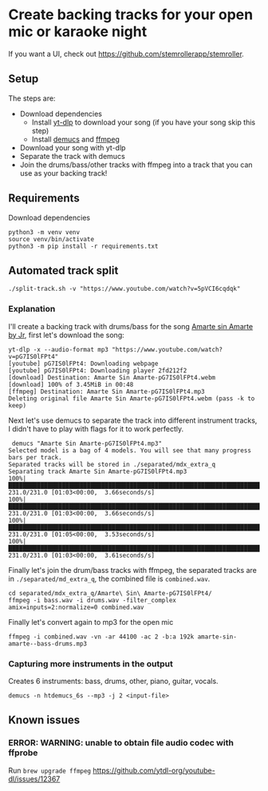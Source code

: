 # Create backing tracks for your open mic or karaoke night

If you want a UI, check out https://github.com/stemrollerapp/stemroller.

## Setup

The steps are:

- Download dependencies
  - Install [yt-dlp](https://github.com/yt-dlp/yt-dlp) to download your song (if you have your song skip this step)
  - Install [demucs](https://github.com/facebookresearch/demucs/) and [ffmpeg](https://ffmpeg.org/)
- Download your song with yt-dlp
- Separate the track with demucs
- Join the drums/bass/other tracks with ffmpeg into a track that you can use as your backing track!

## Requirements

Download dependencies

```
python3 -m venv venv
source venv/bin/activate
python3 -m pip install -r requirements.txt
```

## Automated track split

```
./split-track.sh -v "https://www.youtube.com/watch?v=5pVCI6cqdqk"
```

### Explanation

I'll create a backing track with drums/bass for the song
[Amarte sin Amarte by Jr](https://www.youtube.com/watch?v=pG7IS0lFPt4), first let's download the song:

```
yt-dlp -x --audio-format mp3 "https://www.youtube.com/watch?v=pG7IS0lFPt4"
[youtube] pG7IS0lFPt4: Downloading webpage
[youtube] pG7IS0lFPt4: Downloading player 2fd212f2
[download] Destination: Amarte Sin Amarte-pG7IS0lFPt4.webm
[download] 100% of 3.45MiB in 00:48
[ffmpeg] Destination: Amarte Sin Amarte-pG7IS0lFPt4.mp3
Deleting original file Amarte Sin Amarte-pG7IS0lFPt4.webm (pass -k to keep)
```

Next let's use demucs to separate the track into different instrument tracks,
I didn't have to play with flags for it to work perfectly.

```
 demucs "Amarte Sin Amarte-pG7IS0lFPt4.mp3"
Selected model is a bag of 4 models. You will see that many progress bars per track.
Separated tracks will be stored in ./separated/mdx_extra_q
Separating track Amarte Sin Amarte-pG7IS0lFPt4.mp3
100%|████████████████████████████████████████████████████████████████████████| 231.0/231.0 [01:03<00:00,  3.66seconds/s]
100%|████████████████████████████████████████████████████████████████████████| 231.0/231.0 [01:03<00:00,  3.66seconds/s]
100%|████████████████████████████████████████████████████████████████████████| 231.0/231.0 [01:05<00:00,  3.53seconds/s]
100%|████████████████████████████████████████████████████████████████████████| 231.0/231.0 [01:03<00:00,  3.61seconds/s]
```

Finally let's join the drum/bass tracks with ffmpeg, the separated tracks are in
`./separated/md_extra_q`, the combined file is `combined.wav`.

```
cd separated/mdx_extra_q/Amarte\ Sin\ Amarte-pG7IS0lFPt4/
ffmpeg -i bass.wav -i drums.wav -filter_complex amix=inputs=2:normalize=0 combined.wav
```

Finally let's convert again to mp3 for the open mic

```
ffmpeg -i combined.wav -vn -ar 44100 -ac 2 -b:a 192k amarte-sin-amarte--bass-drums.mp3
```

### Capturing more instruments in the output

Creates 6 instruments: bass, drums, other, piano, guitar, vocals.

```
demucs -n htdemucs_6s --mp3 -j 2 <input-file>
```

## Known issues

### ERROR: WARNING: unable to obtain file audio codec with ffprobe

Run `brew upgrade ffmpeg` https://github.com/ytdl-org/youtube-dl/issues/12367
